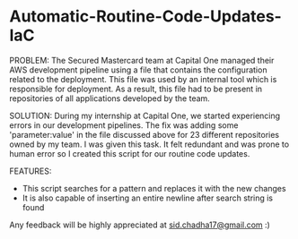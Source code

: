 # Automatic-Routine-Code-Updates-IaC

PROBLEM: The Secured Mastercard team at Capital One managed their AWS development pipeline using a file that contains the configuration related to the deployment. This file was used by an internal tool which is responsible for deployment. As a result, this file had to be present in repositories of all applications developed by the team. 

SOLUTION: During my internship at Capital One, we started experiencing errors in our development pipelines. The fix was adding some 'parameter:value' in the file discussed above for 23 different repositories owned by my team. I was given this task. It felt redundant and was prone to human error so I created this script for our routine code updates.

FEATURES: 
- This script searches for a pattern and replaces it with the new changes
- It is also capable of inserting an entire newline after search string is found

Any feedback will be highly appreciated at sid.chadha17@gmail.com :) 
